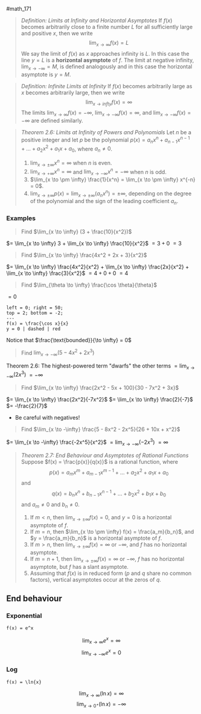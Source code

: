 #math_171 

> *Definition: Limits at Infinity and Horizontal Asymptotes*
> If $f(x)$ becomes arbitrarily close to a finite number $L$ for all sufficiently large and positive $x$, then we write
> $$ \lim_{x \to \infty} f(x) = L $$
> We say the limit of $f(x)$ as $x$ approaches infinity is $L$. In this case the line $y = L$ is a **horizontal asymptote** of $f$. The limit at negative infinity, $\lim_{x \to -\infty} = M$, is defined analogously and in this case the horizontal asymptote is $y = M$.

> *Definition: Infinite Limits at Infinity*
> If $f(x)$ becomes arbitrarily large as $x$ becomes arbitrarily large, then we write
> $$ \lim_{x \to infty} f(x) = \infty $$
> The limits $\lim_{x \to \infty} f(x) = -\infty$, $\lim_{x \to -\infty} f(x) = \infty$, and $\lim_{x \to -\infty} f(x) = -\infty$ are defined similarly.

> *Theorem 2.6: Limits at Infinity of Powers and Polynomials*
> Let $n$ be a positive integer and let $p$ be the polynomial $p(x) = a_n x^n + a_{n - 1} x^{n - 1} + \dots + a_2 x^2 + a_1 x + a_0$, where $a_n \neq 0$.
> 1. $\lim_{x \to \pm \infty} x^n = \infty$ when $n$ is even.
> 2. $\lim_{x \to +\infty} x^n = \infty$ and $\lim_{x \to -\infty} x^n = -\infty$ when $n$ is odd.
> 3. $\lim_{x \to \pm \infty} \frac{1}{x^n} = \lim_{x \to \pm \infty} x^{-n} = 0$.
> 4. $\lim_{x \to \pm \infty} p(x) = \lim_{x \to \pm \infty} (a_n x^n) = \pm \infty$, depending on the degree of the polynomial and the sign of the leading coefficient $a_n$.

### Examples

> Find $\lim_{x \to \infty} (3 + \frac{10}{x^2})$

$= \lim_{x \to \infty} 3 + \lim_{x \to \infty} \frac{10}{x^2}$
$= 3 + 0$
$= 3$

> Find $\lim_{x \to \infty} \frac{4x^2 + 2x + 3}{x^2}$

$= \lim_{x \to \infty} \frac{4x^2}{x^2} + \lim_{x \to \infty} \frac{2x}{x^2} + \lim_{x \to \infty} \frac{3}{x^2}$
$= 4 + 0 + 0$
$= 4$

> Find $\lim_{\theta \to \infty} \frac{\cos \theta}{\theta}$

$= 0$

```desmos-graph
left = 0; right = 50;
top = 2; bottom = -2;
---
f(x) = \frac{\cos x}{x}
y = 0 | dashed | red
```

Notice that $\frac{\text{bounded}}{\to \infty} = 0$

> Find $\lim_{x \to -\infty} (5 - 4x^2 + 2x^3)$

Theorem 2.6: The highest-powered term "dwarfs" the other terms
$= \lim_{x \to -\infty} (2x^3)$
$= -\infty$

> Find $\lim_{x \to \infty} \frac{2x^2 - 5x + 100}{30 - 7x^2 + 3x}$

$= \lim_{x \to \infty} \frac{2x^2}{-7x^2}$
$= \lim_{x \to \infty} \frac{2}{-7}$
$= -\frac{2}{7}$

- Be careful with negatives!

> Find $\lim_{x \to -\infty} \frac{5 - 8x^2 - 2x^5}{26 + 10x + x^2}$

$= \lim_{x \to -\infty} \frac{-2x^5}{x^2}$
$= \lim_{x \to -\infty} (-2x^3)$
$= \infty$

> *Theorem 2.7: End Behaviour and Asymptotes of Rational Functions*
> Suppose $f(x) = \frac{p(x)}{q(x)}$ is a rational function, where
> $$ p(x) = a_m x^m + a_{m - 1} x^{m - 1} + \dots + a_2 x^2 + a_1 x + a_0 $$
> and
> $$ q(x) = b_n x^n + b_{n - 1} x^{n - 1} + \dots + b_2 x^2 + b_1 x + b_0 $$
> and $a_m \neq 0$ and $b_n \neq 0$.
> 1. If $m < n$, then $\lim_{x \to \pm \infty} f(x) = 0$, and $y = 0$ is a horizontal asymptote of $f$.
> 2. If $m = n$, then $\lim_{x \to \pm \infty} f(x) = \frac{a_m}{b_n}$, and $y = \frac{a_m}{b_n}$ is a horizontal asymptote of $f$.
> 3. If $m > n$, then $\lim_{x \to \pm \infty} f(x) = \infty$ or $-\infty$, and $f$ has no horizontal asymptote.
> 4. If $m = n + 1$, then $\lim_{x \to \pm \infty} f(x) = \infty$ or $-\infty$, $f$ has no horizontal asymptote, but $f$ has a slant asymptote.
> 5. Assuming that $f(x)$ is in reduced form ($p$ and $q$ share no common factors), vertical asymptotes occur at the zeros of $q$.

## End behaviour

### Exponential

```desmos-graph
f(x) = e^x
```

$$ \lim_{x \to \infty} e^x = \infty $$
$$ \lim_{x \to -\infty} e^x = 0 $$

### Log

```desmos-graph
f(x) = \ln{x}
```

$$ \lim_{x \to \infty} (\ln x) = \infty $$
$$ \lim_{x \to 0^+} (\ln x) = -\infty $$